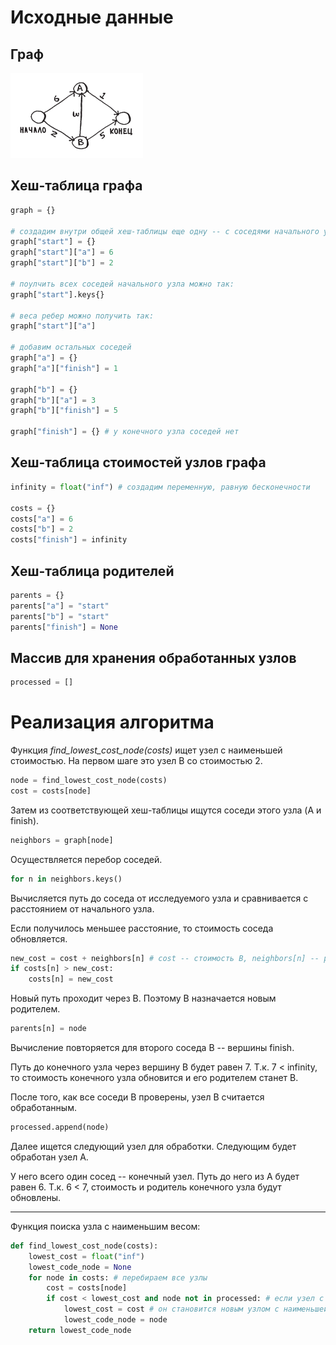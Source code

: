 # Исходные данные

## Граф

![graph](./img/01_graph.png)

## Хеш-таблица графа

```python
graph = {}

# создадим внутри общей хеш-таблицы еще одну -- с соседями начального узла
graph["start"] = {}
graph["start"]["a"] = 6
graph["start"]["b"] = 2

# поулчить всех соседей начального узла можно так:
graph["start"].keys{}

# веса ребер можно получить так:
graph["start"]["a"]

# добавим остальных соседей
graph["a"] = {}
graph["a"]["finish"] = 1

graph["b"] = {}
graph["b"]["a"] = 3
graph["b"]["finish"] = 5

graph["finish"] = {} # у конечного узла соседей нет
```

## Хеш-таблица стоимостей узлов графа

```python
infinity = float("inf") # создадим переменную, равную бесконечности

costs = {}
costs["a"] = 6
costs["b"] = 2
costs["finish"] = infinity
```

## Хеш-таблица родителей

```python
parents = {}
parents["a"] = "start"
parents["b"] = "start"
parents["finish"] = None
```

## Массив для хранения обработанных узлов

```python
processed = []
```

# Реализация алгоритма

Функция *find_lowest_cost_node(costs)* ищет узел с наименьшей стоимостью. На первом шаге это узел B со стоимостью 2.

```python
node = find_lowest_cost_node(costs)
cost = costs[node]
```

Затем из соответствующей хеш-таблицы ищутся соседи этого узла (A и finish).

```python
neighbors = graph[node]
```

Осуществляется перебор соседей.

```python
for n in neighbors.keys()
```

Вычисляется путь до соседа от исследуемого узла и сравнивается с расстоянием от начального узла.

Если получилось меньшее расстояние, то стоимость соседа обновляется.

```python
new_cost = cost + neighbors[n] # cost -- стоимость B, neighbors[n] -- расстояние от B до A
if costs[n] > new_cost:
    costs[n] = new_cost
```

Новый путь проходит через B. Поэтому B назначается новым родителем.

```python
parents[n] = node
```

Вычисление повторяется для второго соседа B -- вершины finish.

Путь до конечного узла через вершину B будет равен 7. Т.к. 7 < infinity, то стоимость конечного узла обновится и его родителем станет B.

После того, как все соседи B проверены, узел B считается обработанным.

```python
processed.append(node)
```

Далее ищется следующий узел для обработки. Следующим будет обработан узел А. 

У него всего один сосед -- конечный узел. Путь до него из А будет равен 6. Т.к. 6 < 7, стоимость и родитель конечного узла будут обновлены.

----

Функция поиска узла с наименьшим весом:

```python
def find_lowest_cost_node(costs):
    lowest_cost = float("inf")
    lowest_code_node = None
    for node in costs: # перебираем все узлы
        cost = costs[node]
        if cost < lowest_cost and node not in processed: # если узел с наименьшей стоимостью и не обработан ...
            lowest_cost = cost # он становится новым узлом с наименьшей стоимостью
            lowest_code_node = node
    return lowest_code_node
```

